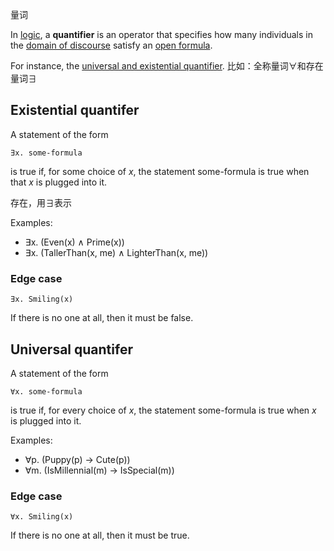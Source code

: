 量词

In [logic](https://en.wikipedia.org/wiki/Mathematical_logic "Mathematical logic"), a **quantifier** is an operator that specifies how many individuals in the [domain of discourse](https://en.wikipedia.org/wiki/Domain_of_discourse "Domain of discourse") satisfy an [open formula](https://en.wikipedia.org/wiki/Open_formula "Open formula").

For instance, the [universal and existential quantifier](Resources/0.%20Philosophy/Universal%20and%20Existential%20Statements.pdf).
比如：全称量词$\forall$和存在量词$\exists$

## Existential quantifer

A statement of the form
```
∃x. some-formula
```
is true if, for some choice of *x*, the statement some-formula is true when that *x* is plugged into it.

存在，用$\exists$表示

Examples:
- ∃x. (Even(x) ∧ Prime(x))
- ∃x. (TallerThan(x, me) ∧ LighterThan(x, me))

### Edge case
```
∃x. Smiling(x)
```
If there is no one at all, then it must be false. 

## Universal quantifer

A statement of the form
```
∀x. some-formula
```
is true if, for every choice of *x*, the statement some-formula is true when *x* is plugged into it.

Examples:
- ∀p. (Puppy(p) → Cute(p))
- ∀m. (IsMillennial(m) → IsSpecial(m))

### Edge case
```
∀x. Smiling(x)
```
If there is no one at all, then it must be true. 

